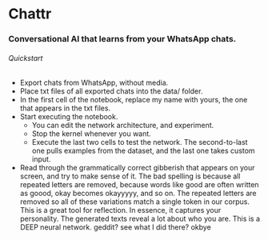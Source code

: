 # **Chattr**
### Conversational AI that learns from your WhatsApp chats.

###### Quickstart
* Export chats from WhatsApp, without media.
* Place txt files of all exported chats into the data/ folder.
* In the first cell of the notebook, replace my name with yours, the one that appears in the txt files.
* Start executing the notebook.
  * You can edit the network architecture, and experiment.
  * Stop the kernel whenever you want.
  * Execute the last two cells to test the network. The second-to-last one pulls examples from the dataset, and the last one takes custom input.
 * Read through the grammatically correct gibberish that appears on your screen, and try to make sense of it.
 The bad spelling is because all repeated letters are removed, because words like good are often written as goood, okay becomes okayyyyy, and so on. The repeated letters are removed so all of these variations match a single token in our corpus.
This is a great tool for reflection. In essence, it captures your personality. The generated texts reveal a lot about who you are.
This is a DEEP neural network.
geddit?
see what I did there?
okbye

